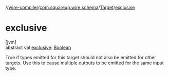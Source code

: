 //[wire-compiler](../../../index.md)/[com.squareup.wire.schema](../index.md)/[Target](index.md)/[exclusive](exclusive.md)

# exclusive

[jvm]\
abstract val [exclusive](exclusive.md): [Boolean](https://kotlinlang.org/api/latest/jvm/stdlib/kotlin/-boolean/index.html)

True if types emitted for this target should not also be emitted for other targets. Use this to cause multiple outputs to be emitted for the same input type.
